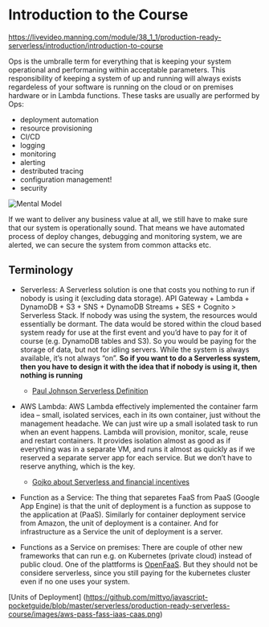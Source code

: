 # Introduction to the Course

https://livevideo.manning.com/module/38_1_1/production-ready-serverless/introduction/introduction-to-course

Ops is the umbralle term for everything that is keeping your system operational and performaning within acceptable parameters. This responsibility of keeping a system of up and running will always exists regardeless of your software is running on the cloud or on premises hardware or in Lambda functions. These tasks are usually are performed by Ops:

* deployment automation
* resource provisioning
* CI/CD
* logging
* monitoring
* alerting
* destributed tracing
* configuration management!
* security

![Mental Model](https://github.com/mittyo/javascript-pocketguide/blob/master/serverless/production-ready-serverless-course/images/aws-ops-still-there.png)

If we want to deliver any business value at all, we still have to make sure that our system is operationally sound. That means we have automated process of deploy changes, debugging and monitoring system, we are alerted, we can secure the system from common attacks etc.

## Terminology

* Serverless: A Serverless solution is one that costs you nothing to run if nobody is using it (excluding data storage). API Gateway + Lambda + DynamoDB + S3 + SNS + DynamoDB Streams + SES + Cognito > Serverless Stack. If nobody was using the system, the resources would essentially be dormant. The data would be stored within the cloud based system ready for use at the first event and you’d have to pay for it of course (e.g. DynamoDB tables and S3). So you would be paying for the storage of data, but not for idling servers. While the system is always available, it’s not always “on”. **So if you want to do a Serverless system, then you have to design it with the idea that if nobody is using it, then nothing is running**
    + [Paul Johnson Serverless Definition](https://medium.com/@PaulDJohnston/a-simple-definition-of-serverless-8492adfb175a)

* AWS Lambda: AWS Lambda effectively implemented the container farm idea – small, isolated services, each in its own container, just without the management headache. We can just wire up a small isolated task to run when an event happens. Lambda will provision, monitor, scale, reuse and restart containers. It provides isolation almost as good as if everything was in a separate VM, and runs it almost as quickly as if we reserved a separate server app for each service. But we don’t have to reserve anything, which is the key.
    + [Gojko about Serverless and financial incentives](https://gojko.net/2016/08/27/serverless.html)

* Function as a Service: The thing that separetes FaaS from PaaS (Google App Engine) is that the unit of deployment is a function as suppose to the application at (PaaS). Similarly for container deployment service from Amazon, the unit of deployment is a container. And for infrastructure as a Service the unit of deployment is a server. 

* Functions as a Service on premises: There are couple of other new frameworks that can run e.g. on Kubernetes (private cloud) instead of public cloud. One of the plattforms is [OpenFaaS](https://github.com/openfaas/faas-netes). But they should not be considere serverless, since you still paying for the kubernetes cluster even if no one uses your system.

[Units of Deployment]
(https://github.com/mittyo/javascript-pocketguide/blob/master/serverless/production-ready-serverless-course/images/aws-pass-fass-iaas-caas.png)

